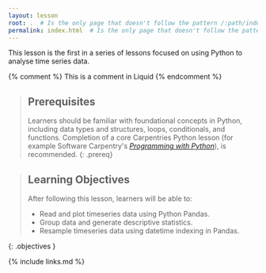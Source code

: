 ```yaml
---
layout: lesson
root: .  # Is the only page that doesn't follow the pattern /:path/index.html
permalink: index.html  # Is the only page that doesn't follow the pattern /:path/index.html
---
```


This lesson is the first in a series of lessons focused on using Python to analyse time series data. 

<!-- this is an html comment -->

{% comment %} This is a comment in Liquid {% endcomment %}

> ## Prerequisites
>
> Learners should be familiar with foundational concepts in Python, including
> data types and structures, loops, conditionals, and functions. Completion of 
> a core Carpentries Python lesson (for example Software Carpentry's [_Programming with Python_](https://swcarpentry.github.io/python-novice-inflammation/)), is recommended.
{: .prereq}

> ## Learning Objectives
> After following this lesson, learners will be able to:
> - Read and plot timeseries data using Python Pandas.
> - Group data and generate descriptive statistics.
> - Resample timeseries data using datetime indexing in Pandas.
> 
{: .objectives }

{% include links.md %}
